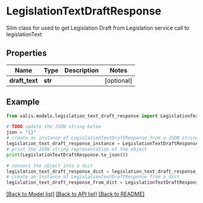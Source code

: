# LegislationTextDraftResponse

Slim class for used to get Legislation Draft from Legislation service call to legislationText

## Properties

Name | Type | Description | Notes
------------ | ------------- | ------------- | -------------
**draft_text** | **str** |  | [optional] 

## Example

```python
from valis.models.legislation_text_draft_response import LegislationTextDraftResponse

# TODO update the JSON string below
json = "{}"
# create an instance of LegislationTextDraftResponse from a JSON string
legislation_text_draft_response_instance = LegislationTextDraftResponse.from_json(json)
# print the JSON string representation of the object
print(LegislationTextDraftResponse.to_json())

# convert the object into a dict
legislation_text_draft_response_dict = legislation_text_draft_response_instance.to_dict()
# create an instance of LegislationTextDraftResponse from a dict
legislation_text_draft_response_from_dict = LegislationTextDraftResponse.from_dict(legislation_text_draft_response_dict)
```
[[Back to Model list]](../README.md#documentation-for-models) [[Back to API list]](../README.md#documentation-for-api-endpoints) [[Back to README]](../README.md)


